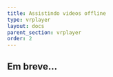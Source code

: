 ```yaml
---
title: Assistindo videos offline
type: vrplayer
layout: docs
parent_section: vrplayer
order: 2
---
```


<!--toc-->

## Em breve...
